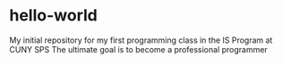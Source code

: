 # hello-world
My initial repository for my first programming class in the IS Program at CUNY SPS
The ultimate goal is to become a professional programmer
